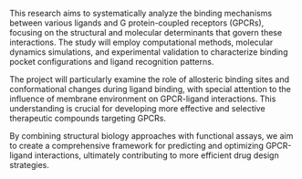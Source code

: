 This research aims to systematically analyze the binding mechanisms between various ligands and G protein-coupled receptors (GPCRs), focusing on the structural and molecular determinants that govern these interactions. The study will employ computational methods, molecular dynamics simulations, and experimental validation to characterize binding pocket configurations and ligand recognition patterns.

The project will particularly examine the role of allosteric binding sites and conformational changes during ligand binding, with special attention to the influence of membrane environment on GPCR-ligand interactions. This understanding is crucial for developing more effective and selective therapeutic compounds targeting GPCRs.

By combining structural biology approaches with functional assays, we aim to create a comprehensive framework for predicting and optimizing GPCR-ligand interactions, ultimately contributing to more efficient drug design strategies.